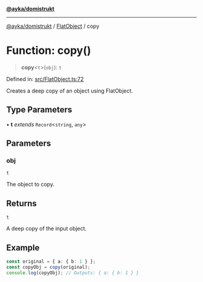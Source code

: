 [**@ayka/domistrukt**](../../../README.md)

***

[@ayka/domistrukt](../../../globals.md) / [FlatObject](../README.md) / copy

# Function: copy()

> **copy**\<`t`\>(`obj`): `t`

Defined in: [src/FlatObject.ts:72](https://github.com/AndreyMork/domistrukt/blob/d336ce883f586949cec0ae80ccb1b178d7aa8196/src/FlatObject.ts#L72)

Creates a deep copy of an object using FlatObject.

## Type Parameters

• **t** *extends* `Record`\<`string`, `any`\>

## Parameters

### obj

`t`

The object to copy.

## Returns

`t`

A deep copy of the input object.

## Example

```ts
const original = { a: { b: 1 } };
const copyObj = copy(original);
console.log(copyObj); // Outputs: { a: { b: 1 } }
```
